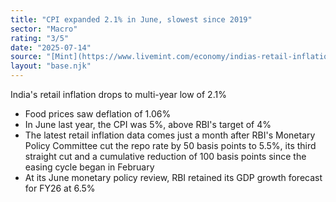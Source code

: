 ```yaml
---
title: "CPI expanded 2.1% in June, slowest since 2019"
sector: "Macro"
rating: "3/5"
date: "2025-07-14"
source: "[Mint](https://www.livemint.com/economy/indias-retail-inflation-drops-to-a-multi-year-low-at-2-10-in-june-2025-food-inflation-lowest-since-january-2019-11752489431431.html)"
layout: "base.njk"
---
```


India's retail inflation drops to multi-year low of 2.1%

- Food prices saw deflation of 1.06% 
- In June last year, the CPI was 5%, above RBI's target of 4%
- The latest retail inflation data comes just a month after RBI's Monetary Policy Committee cut the repo rate by 50 basis points to 5.5%, its third straight cut and a cumulative reduction of 100 basis points since the easing cycle began in February
- At its June monetary policy review, RBI retained its GDP growth forecast for FY26 at 6.5%